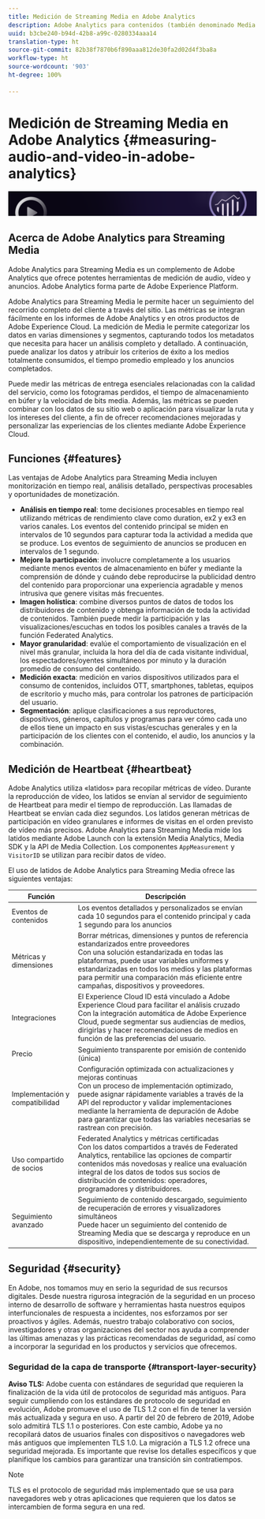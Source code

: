 ```yaml
---
title: Medición de Streaming Media en Adobe Analytics
description: Adobe Analytics para contenidos (también denominado Media Analytics) proporciona a los clientes una medición de contenidos sólida para el contenido, el audio y la publicidad.
uuid: b3cbe240-b94d-42b8-a99c-0280334aaa14
translation-type: ht
source-git-commit: 82b38f7870b6f890aaa812de30fa2d02d4f3ba8a
workflow-type: ht
source-wordcount: '903'
ht-degree: 100%

---
```



# Medición de Streaming Media en Adobe Analytics {#measuring-audio-and-video-in-adobe-analytics}

![Banner](./assets/media_analytics_banner.png)

## Acerca de Adobe Analytics para Streaming Media

Adobe Analytics para Streaming Media es un complemento de Adobe Analytics que ofrece potentes herramientas de medición de audio, vídeo y anuncios. Adobe Analytics forma parte de Adobe Experience Platform.

Adobe Analytics para Streaming Media le permite hacer un seguimiento del recorrido completo del cliente a través del sitio. Las métricas se integran fácilmente en los informes de Adobe Analytics y en otros productos de Adobe Experience Cloud. La medición de Media le permite categorizar los datos en varias dimensiones y segmentos, capturando todos los metadatos que necesita para hacer un análisis completo y detallado. A continuación, puede analizar los datos y atribuir los criterios de éxito a los medios totalmente consumidos, el tiempo promedio empleado y los anuncios completados.

Puede medir las métricas de entrega esenciales relacionadas con la calidad del servicio, como los fotogramas perdidos, el tiempo de almacenamiento en búfer y la velocidad de bits media. Además, las métricas se pueden combinar con los datos de su sitio web o aplicación para visualizar la ruta y los intereses del cliente, a fin de ofrecer recomendaciones mejoradas y personalizar las experiencias de los clientes mediante Adobe Experience Cloud.

## Funciones {#features}

Las ventajas de Adobe Analytics para Streaming Media incluyen monitorización en tiempo real, análisis detallado, perspectivas procesables y oportunidades de monetización.
* **Análisis en tiempo real**: tome decisiones procesables en tiempo real utilizando métricas de rendimiento clave como duration, ex2 y ex3 en varios canales. Los eventos del contenido principal se miden en intervalos de 10 segundos para capturar toda la actividad a medida que se produce. Los eventos de seguimiento de anuncios se producen en intervalos de 1 segundo.
* **Mejore la participación**: involucre completamente a los usuarios mediante menos eventos de almacenamiento en búfer y mediante la comprensión de dónde y cuándo debe reproducirse la publicidad dentro del contenido para proporcionar una experiencia agradable y menos intrusiva que genere visitas más frecuentes.
* **Imagen holística**: combine diversos puntos de datos de todos los distribuidores de contenido y obtenga información de toda la actividad de contenidos. También puede medir la participación y las visualizaciones/escuchas en todos los posibles canales a través de la función Federated Analytics.
* **Mayor granularidad**: evalúe el comportamiento de visualización en el nivel más granular, incluida la hora del día de cada visitante individual, los espectadores/oyentes simultáneos por minuto y la duración promedio de consumo del contenido.
* **Medición exacta**: medición en varios dispositivos utilizados para el consumo de contenidos, incluidos OTT, smartphones, tabletas, equipos de escritorio y mucho más, para controlar los patrones de participación del usuario.
* **Segmentación**: aplique clasificaciones a sus reproductores, dispositivos, géneros, capítulos y programas para ver cómo cada uno de ellos tiene un impacto en sus vistas/escuchas generales y en la participación de los clientes con el contenido, el audio, los anuncios y la combinación.

## Medición de Heartbeat {#heartbeat}

Adobe Analytics utiliza «latidos» para recopilar métricas de vídeo. Durante la reproducción de vídeo, los latidos se envían al servidor de seguimiento de Heartbeat para medir el tiempo de reproducción. Las llamadas de Heartbeat se envían cada diez segundos. Los latidos generan métricas de participación en vídeo granulares e informes de visitas en el orden previsto de vídeo más precisos. Adobe Analytics para Streaming Media mide los latidos mediante Adobe Launch con la extensión Media Analytics, Media SDK y la API de Media Collection. Los componentes `AppMeasurement` y `VisitorID` se utilizan para recibir datos de vídeo.

El uso de latidos de Adobe Analytics para Streaming Media ofrece las siguientes ventajas:

| Función | Descripción |
|----------------------------|-----------------------------------------------------------------------------------------------------------------------------------------------------------------------------------------------------------------------------------------------------------------------------------------------|
| Eventos de contenidos | Los eventos detallados y personalizados se envían cada 10 segundos para el contenido principal y cada 1 segundo para los anuncios |
| Métricas y dimensiones | Borrar métricas, dimensiones y puntos de referencia estandarizados entre proveedores<br>Con una solución estandarizada en todas las plataformas, puede usar variables uniformes y estandarizadas en todos los medios y las plataformas para permitir una comparación más eficiente entre campañas, dispositivos y proveedores. |
| Integraciones | El Experience Cloud ID está vinculado a Adobe Experience Cloud para facilitar el análisis cruzado<br>Con la integración automática de Adobe Experience Cloud, puede segmentar sus audiencias de medios, dirigirlas y hacer recomendaciones de medios en función de las preferencias del usuario. |
| Precio | Seguimiento transparente por emisión de contenido (única) |
| Implementación y compatibilidad | Configuración optimizada con actualizaciones y mejoras continuas<br>Con un proceso de implementación optimizado, puede asignar rápidamente variables a través de la API del reproductor y validar implementaciones mediante la herramienta de depuración de Adobe para garantizar que todas las variables necesarias se rastrean con precisión. |
| Uso compartido de socios | Federated Analytics y métricas certificadas<br>Con los datos compartidos a través de Federated Analytics, rentabilice las opciones de compartir contenidos más novedosas y realice una evaluación integral de los datos de todos sus socios de distribución de contenidos: operadores, programadores y distribuidores. |
| Seguimiento avanzado | Seguimiento de contenido descargado, seguimiento de recuperación de errores y visualizadores simultáneos<br>Puede hacer un seguimiento del contenido de Streaming Media que se descarga y reproduce en un dispositivo, independientemente de su conectividad. |



## Seguridad {#security}

En Adobe, nos tomamos muy en serio la seguridad de sus recursos digitales. Desde nuestra rigurosa integración de la seguridad en un proceso interno de desarrollo de software y herramientas hasta nuestros equipos interfuncionales de respuesta a incidentes, nos esforzamos por ser proactivos y ágiles. Además, nuestro trabajo colaborativo con socios, investigadores y otras organizaciones del sector nos ayuda a comprender las últimas amenazas y las prácticas recomendadas de seguridad, así como a incorporar la seguridad en los productos y servicios que ofrecemos.


### Seguridad de la capa de transporte {#transport-layer-security}

**Aviso TLS:** Adobe cuenta con estándares de seguridad que requieren la finalización de la vida útil de protocolos de seguridad más antiguos. Para seguir cumpliendo con los estándares de protocolo de seguridad en evolución, Adobe promueve el uso de TLS 1.2 con el fin de tener la versión más actualizada y segura en uso. A partir del 20 de febrero de 2019, Adobe solo admitirá TLS 1.1 o posteriores. Con este cambio, Adobe ya no recopilará datos de usuarios finales con dispositivos o navegadores web más antiguos que implementen TLS 1.0. La migración a TLS 1.2 ofrece una seguridad mejorada. Es importante que revise los detalles específicos y que planifique los cambios para garantizar una transición sin contratiempos.

>[!NOTE]
>
>TLS es el protocolo de seguridad más implementado que se usa para navegadores web y otras aplicaciones que requieren que los datos se intercambien de forma segura en una red.
